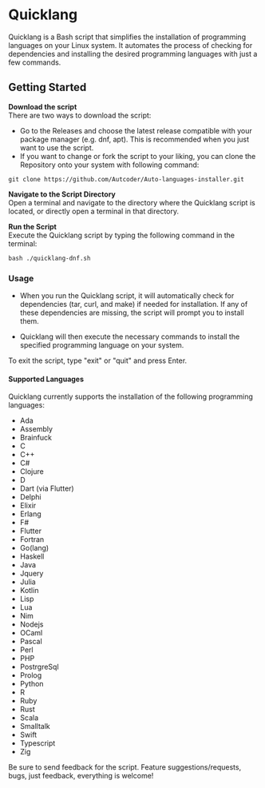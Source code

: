 # Quicklang

Quicklang is a Bash script that simplifies the installation of programming languages on your Linux system. It automates the process of checking for dependencies and installing the desired programming languages with just a few commands.

## Getting Started

**Download the script**\
There are two ways to download the script:

- Go to the Releases and choose the latest release compatible with your package manager (e.g. dnf, apt). This is recommended when you just want to use the script.
- If you want to change or fork the script to your liking, you can clone the Repository onto your system with following command:

```
git clone https://github.com/Autcoder/Auto-languages-installer.git
```

**Navigate to the Script Directory**\
Open a terminal and navigate to the directory where the Quicklang script is located, or directly open a terminal in that directory.

**Run the Script**\
Execute the Quicklang script by typing the following command in the terminal:

```
bash ./quicklang-dnf.sh
```

### Usage

- When you run the Quicklang script, it will automatically check for dependencies (tar, curl, and make) if needed for installation. If any of these dependencies are missing, the script will prompt you to install them.

- Quicklang will then execute the necessary commands to install the specified programming language on your system.

To exit the script, type "exit" or "quit" and press Enter.

#### Supported Languages

Quicklang currently supports the installation of the following programming languages:

- Ada
- Assembly
- Brainfuck
- C
- C++
- C#
- Clojure
- D
- Dart (via Flutter)
- Delphi
- Elixir
- Erlang
- F#
- Flutter
- Fortran
- Go(lang)
- Haskell
- Java
- Jquery
- Julia
- Kotlin
- Lisp
- Lua
- Nim
- Nodejs
- OCaml
- Pascal
- Perl
- PHP
- PostrgreSql
- Prolog
- Python
- R
- Ruby
- Rust
- Scala
- Smalltalk
- Swift
- Typescript
- Zig

Be sure to send feedback for the script. Feature suggestions/requests, bugs, just feedback, everything is welcome!
